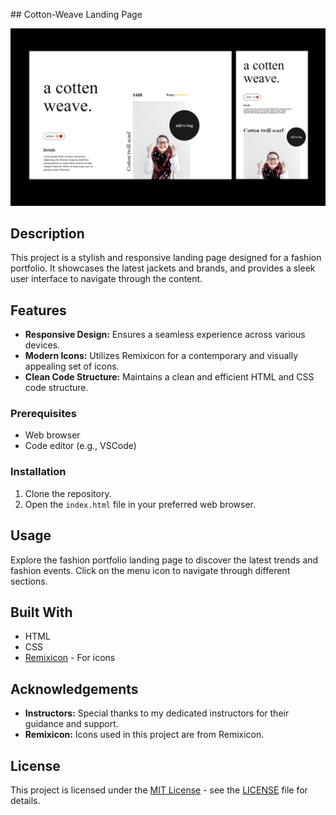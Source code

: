 #﻿# Cotton-Weave Landing Page

![Fashion Portfolio](cottonWeave.jpg)

## Description

This project is a stylish and responsive landing page designed for a fashion portfolio. It showcases the latest jackets and brands, and provides a sleek user interface to navigate through the content.

## Features

- **Responsive Design:** Ensures a seamless experience across various devices.
- **Modern Icons:** Utilizes Remixicon for a contemporary and visually appealing set of icons.
- **Clean Code Structure:** Maintains a clean and efficient HTML and CSS code structure.

### Prerequisites

- Web browser
- Code editor (e.g., VSCode)

### Installation

1. Clone the repository.
2. Open the `index.html` file in your preferred web browser.

## Usage

Explore the fashion portfolio landing page to discover the latest trends and fashion events. Click on the menu icon to navigate through different sections.

## Built With

- HTML
- CSS
- [Remixicon](https://remixicon.com/) - For icons

## Acknowledgements

- **Instructors:** Special thanks to my dedicated instructors for their guidance and support.
- **Remixicon:** Icons used in this project are from Remixicon.

## License

This project is licensed under the [MIT License](LICENSE) - see the [LICENSE](LICENSE) file for details.
